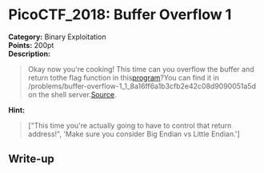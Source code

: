 <!-- This markdown file is writeup template. -->

# PicoCTF_2018:  Buffer Overflow 1

**Category:** Binary Exploitation  
**Points:** 200pt  
**Description:**

> Okay now you're cooking! This time can you overflow the buffer and return tothe flag function in this[program](//2018shell2.picoctf.com/static/089abf876403b47cd1d105a0dc62f2f2/vuln)?You can find it in /problems/buffer-overflow-1_1_8a16ff6a1b3cfb2e42c08d9090051a5d on the shell server.[Source](//2018shell2.picoctf.com/static/089abf876403b47cd1d105a0dc62f2f2/vuln.c).

**Hint:**

> ["This time you're actually going to have to control that return address!", 'Make sure you consider Big Endian vs Little Endian.']

## Write-up
